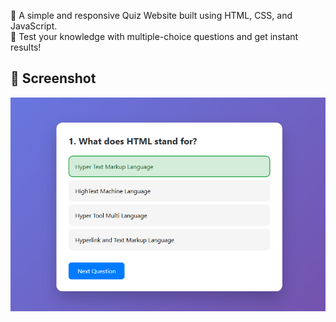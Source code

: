 🧠 A simple and responsive Quiz Website built using HTML, CSS, and JavaScript.  
🎯 Test your knowledge with multiple-choice questions and get instant results!

## 📸 Screenshot

![image](https://github.com/rahul-2909/CT-TASK-1/blob/19bd4e939e4867e677f72bf90ca9277b0e24e778/image.png)


